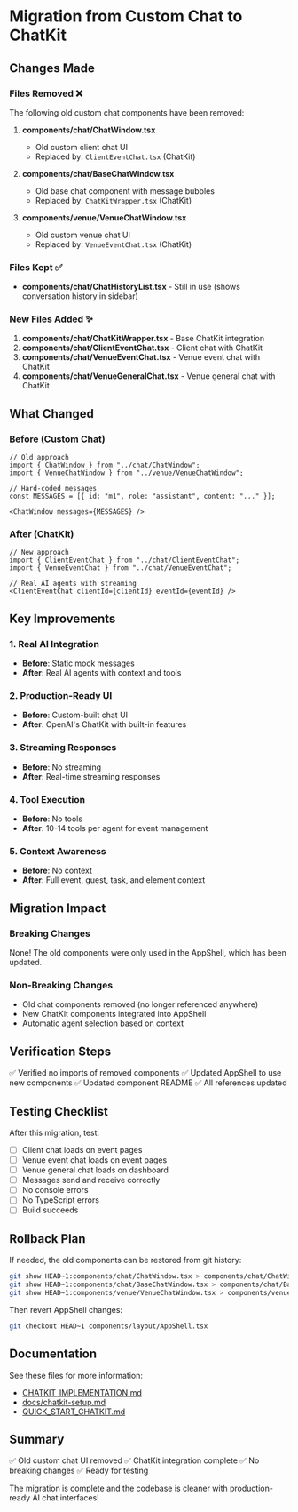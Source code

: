 # Migration from Custom Chat to ChatKit

## Changes Made

### Files Removed ❌

The following old custom chat components have been removed:

1. **components/chat/ChatWindow.tsx**
   - Old custom client chat UI
   - Replaced by: `ClientEventChat.tsx` (ChatKit)

2. **components/chat/BaseChatWindow.tsx**
   - Old base chat component with message bubbles
   - Replaced by: `ChatKitWrapper.tsx` (ChatKit)

3. **components/venue/VenueChatWindow.tsx**
   - Old custom venue chat UI
   - Replaced by: `VenueEventChat.tsx` (ChatKit)

### Files Kept ✅

- **components/chat/ChatHistoryList.tsx** - Still in use (shows conversation history in sidebar)

### New Files Added ✨

1. **components/chat/ChatKitWrapper.tsx** - Base ChatKit integration
2. **components/chat/ClientEventChat.tsx** - Client chat with ChatKit
3. **components/chat/VenueEventChat.tsx** - Venue event chat with ChatKit
4. **components/chat/VenueGeneralChat.tsx** - Venue general chat with ChatKit

## What Changed

### Before (Custom Chat)
```tsx
// Old approach
import { ChatWindow } from "../chat/ChatWindow";
import { VenueChatWindow } from "../venue/VenueChatWindow";

// Hard-coded messages
const MESSAGES = [{ id: "m1", role: "assistant", content: "..." }];

<ChatWindow messages={MESSAGES} />
```

### After (ChatKit)
```tsx
// New approach
import { ClientEventChat } from "../chat/ClientEventChat";
import { VenueEventChat } from "../chat/VenueEventChat";

// Real AI agents with streaming
<ClientEventChat clientId={clientId} eventId={eventId} />
```

## Key Improvements

### 1. Real AI Integration
- **Before**: Static mock messages
- **After**: Real AI agents with context and tools

### 2. Production-Ready UI
- **Before**: Custom-built chat UI
- **After**: OpenAI's ChatKit with built-in features

### 3. Streaming Responses
- **Before**: No streaming
- **After**: Real-time streaming responses

### 4. Tool Execution
- **Before**: No tools
- **After**: 10-14 tools per agent for event management

### 5. Context Awareness
- **Before**: No context
- **After**: Full event, guest, task, and element context

## Migration Impact

### Breaking Changes
None! The old components were only used in the AppShell, which has been updated.

### Non-Breaking Changes
- Old chat components removed (no longer referenced anywhere)
- New ChatKit components integrated into AppShell
- Automatic agent selection based on context

## Verification Steps

✅ Verified no imports of removed components
✅ Updated AppShell to use new components
✅ Updated component README
✅ All references updated

## Testing Checklist

After this migration, test:

- [ ] Client chat loads on event pages
- [ ] Venue event chat loads on event pages
- [ ] Venue general chat loads on dashboard
- [ ] Messages send and receive correctly
- [ ] No console errors
- [ ] No TypeScript errors
- [ ] Build succeeds

## Rollback Plan

If needed, the old components can be restored from git history:
```bash
git show HEAD~1:components/chat/ChatWindow.tsx > components/chat/ChatWindow.tsx
git show HEAD~1:components/chat/BaseChatWindow.tsx > components/chat/BaseChatWindow.tsx
git show HEAD~1:components/venue/VenueChatWindow.tsx > components/venue/VenueChatWindow.tsx
```

Then revert AppShell changes:
```bash
git checkout HEAD~1 components/layout/AppShell.tsx
```

## Documentation

See these files for more information:
- [CHATKIT_IMPLEMENTATION.md](./CHATKIT_IMPLEMENTATION.md)
- [docs/chatkit-setup.md](./docs/chatkit-setup.md)
- [QUICK_START_CHATKIT.md](./QUICK_START_CHATKIT.md)

## Summary

✅ Old custom chat UI removed
✅ ChatKit integration complete
✅ No breaking changes
✅ Ready for testing

The migration is complete and the codebase is cleaner with production-ready AI chat interfaces!
